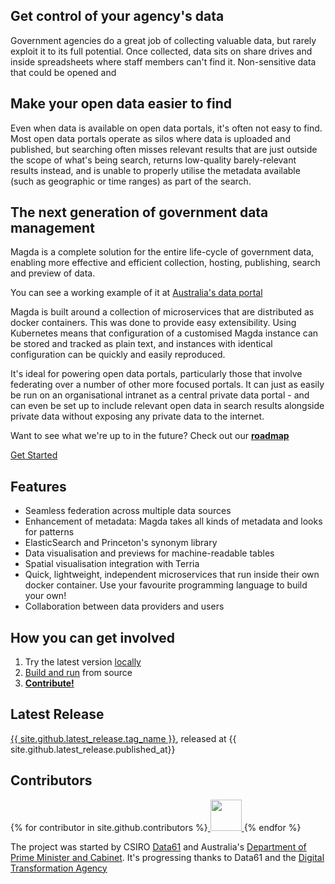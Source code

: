 ## Get control of your agency's data

Government agencies do a great job of collecting valuable data, but rarely exploit it to its full potential. Once collected, data sits on share drives and inside spreadsheets where staff members can't find it. Non-sensitive data that could be opened and

## Make your open data easier to find

Even when data is available on open data portals, it's often not easy to find. Most open data portals operate as silos where data is uploaded and published, but searching often misses relevant results that are just outside the scope of what's being search, returns low-quality barely-relevant results instead, and is unable to properly utilise the metadata available (such as geographic or time ranges) as part of the search.

## The next generation of government data management

Magda is a complete solution for the entire life-cycle of government data, enabling more effective and efficient collection, hosting, publishing, search and preview of data.

You can see a working example of it at [Australia's data portal](https://search.data.gov.au/)

Magda is built around a collection of microservices that are distributed as docker containers. This was done to provide easy extensibility. Using Kubernetes means that configuration of a customised Magda instance can be stored and tracked as plain text, and instances with identical configuration can be quickly and easily reproduced.

It's ideal for powering open data portals, particularly those that involve federating over a number of other more focused portals. It can just as easily be run on an organisational intranet as a central private data portal - and can even be set up to include relevant open data in search results alongside private data without exposing any private data to the internet.

Want to see what we're up to in the future? Check out our **[roadmap](/docs/roadmap)**

<a href="https://github.com/magda-io/magda-config" class="btn">Get Started</a>

## Features

-   Seamless federation across multiple data sources
-   Enhancement of metadata: Magda takes all kinds of metadata and looks for patterns
-   ElasticSearch and Princeton's synonym library
-   Data visualisation and previews for machine-readable tables
-   Spatial visualisation integration with Terria
-   Quick, lightweight, independent microservices that run inside their own docker container. Use your favourite programming language to build your own!
-   Collaboration between data providers and users

## How you can get involved

1.  Try the latest version [locally](https://github.com/magda-io/magda/blob/master/doc/quickstart.md)
2.  [Build and run](https://github.com/magda-io/magda/blob/master/doc/building-and-running.md) from source
3.  [**Contribute!**](https://github.com/magda-io/magda/blob/master/.github/CONTRIBUTING.md)

## Latest Release

<a href="{{ site.github.url}}">{{ site.github.latest_release.tag_name }}</a>, released at {{ site.github.latest_release.published_at}}

## Contributors

{% for contributor in site.github.contributors %}<a target="_blank" rel="nofollower noreferrer" href="{{contributor.html_url}}" alt="{{contributor.login}}" title="{{contributor.login}}">
<img src="{{contributor.avatar_url}}" style="width:50px;height:50px;display:inline;">
</a>{% endfor %}

The project was started by CSIRO [Data61](https://data61.csiro.au/) and Australia's [Department of Prime Minister and Cabinet](https://www.pmc.gov.au/). It's progressing thanks to Data61 and the [Digital Transformation Agency](https://www.dta.gov.au/)
